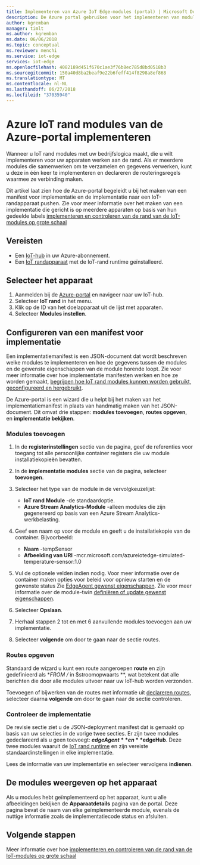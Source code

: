 ```yaml
---
title: Implementeren van Azure IoT Edge-modules (portal) | Microsoft Docs
description: De Azure portal gebruiken voor het implementeren van modules voor een IoT-randapparaat
author: kgremban
manager: timlt
ms.author: kgremban
ms.date: 06/06/2018
ms.topic: conceptual
ms.reviewer: menchi
ms.service: iot-edge
services: iot-edge
ms.openlocfilehash: 4082189d451f670c1ae3f76b8ec785d8bd0518b3
ms.sourcegitcommit: 150a40d8ba2beaf9e22b6feff414f8298a8ef868
ms.translationtype: MT
ms.contentlocale: nl-NL
ms.lasthandoff: 06/27/2018
ms.locfileid: "37035940"
---
```

# <a name="deploy-azure-iot-edge-modules-from-the-azure-portal"></a>Azure IoT rand modules van de Azure-portal implementeren

Wanneer u IoT rand modules met uw bedrijfslogica maakt, die u wilt implementeren voor uw apparaten werken aan de rand. Als er meerdere modules die samenwerken om te verzamelen en gegevens verwerken, kunt u deze in één keer te implementeren en declareren de routeringsregels waarmee ze verbinding maken. 

Dit artikel laat zien hoe de Azure-portal begeleidt u bij het maken van een manifest voor implementatie en de implementatie naar een IoT-randapparaat pushen. Zie voor meer informatie over het maken van een implementatie die gericht is op meerdere apparaten op basis van hun gedeelde labels [implementeren en controleren van de rand van de IoT-modules op grote schaal](how-to-deploy-monitor.md)

## <a name="prerequisites"></a>Vereisten

* Een [IoT-hub](../iot-hub/iot-hub-create-through-portal.md) in uw Azure-abonnement. 
* Een [IoT randapparaat](how-to-register-device-portal.md) met de IoT-rand runtime geïnstalleerd. 

## <a name="select-your-device"></a>Selecteer het apparaat

1. Aanmelden bij de [Azure-portal](https://portal.azure.com) en navigeer naar uw IoT-hub.
2. Selecteer **IoT rand** in het menu.
3. Klik op de ID van het doelapparaat uit de lijst met apparaten. 
4. Selecteer **Modules instellen**.

## <a name="configure-a-deployment-manifest"></a>Configureren van een manifest voor implementatie

Een implementatiemanifest is een JSON-document dat wordt beschreven welke modules te implementeren en hoe de gegevens tussen de modules en de gewenste eigenschappen van de module horende loopt. Zie voor meer informatie over hoe implementatie manifesten werken en hoe ze worden gemaakt, [begrijpen hoe IoT rand modules kunnen worden gebruikt, geconfigureerd en hergebruikt](module-composition.md).

De Azure-portal is een wizard die u helpt bij het maken van het implementatiemanifest in plaats van handmatig maken van het JSON-document. Dit omvat drie stappen: **modules toevoegen**, **routes opgeven**, en **implementatie bekijken**. 

### <a name="add-modules"></a>Modules toevoegen

1. In de **registerinstellingen** sectie van de pagina, geef de referenties voor toegang tot alle persoonlijke container registers die uw module installatiekopieën bevatten. 
2. In de **implementatie modules** sectie van de pagina, selecteer **toevoegen**. 
3. Selecteer het type van de module in de vervolgkeuzelijst: 
   * **IoT rand Module** -de standaardoptie.
   * **Azure Stream Analytics-Module** -alleen modules die zijn gegenereerd op basis van een Azure Stream Analytics-werkbelasting. 

4. Geef een naam op voor de module en geeft u de installatiekopie van de container. Bijvoorbeeld: 
   * **Naam** -tempSensor
   * **Afbeelding van URI** -mcr.microsoft.com/azureiotedge-simulated-temperature-sensor:1.0
5. Vul de optionele velden indien nodig. Voor meer informatie over de container maken opties voor beleid voor opnieuw starten en de gewenste status Zie [EdgeAgent gewenst eigenschappen](module-edgeagent-edgehub.md#edgeagent-desired-properties). Zie voor meer informatie over de module-twin [definiëren of update gewenst eigenschappen](module-composition.md#define-or-update-desired-properties).
6. Selecteer **Opslaan**.
7. Herhaal stappen 2 tot en met 6 aanvullende modules toevoegen aan uw implementatie. 
8. Selecteer **volgende** om door te gaan naar de sectie routes.

### <a name="specify-routes"></a>Routes opgeven

Standaard de wizard u kunt een route aangeroepen **route** en zijn gedefinieerd als **FROM /* in $stroomopwaarts **, wat betekent dat alle berichten die door alle modules uitvoer naar uw IoT-hub worden verzonden.  

Toevoegen of bijwerken van de routes met informatie uit [declareren routes](module-composition.md#declare-routes), selecteer daarna **volgende** om door te gaan naar de sectie controleren.

### <a name="review-deployment"></a>Controleer de implementatie

De revisie sectie ziet u de JSON-deployment manifest dat is gemaakt op basis van uw selecties in de vorige twee secties. Er zijn twee modules gedeclareerd als u geen toevoegt: **$edgeAgent** en **$edgeHub**. Deze twee modules waaruit de [IoT rand runtime](iot-edge-runtime.md) en zijn vereiste standaardinstellingen in elke implementatie. 

Lees de informatie van uw implementatie en selecteer vervolgens **indienen**. 

## <a name="view-modules-on-your-device"></a>De modules weergeven op het apparaat

Als u modules hebt geïmplementeerd op het apparaat, kunt u alle afbeeldingen bekijken de **Apparaatdetails** pagina van de portal. Deze pagina bevat de naam van elke geïmplementeerde module, evenals de nuttige informatie zoals de implementatiecode status en afsluiten. 

## <a name="next-steps"></a>Volgende stappen

Meer informatie over hoe [implementeren en controleren van de rand van de IoT-modules op grote schaal](how-to-deploy-monitor.md)
